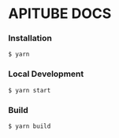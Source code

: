 # APITUBE DOCS

### Installation

```
$ yarn
```

### Local Development

```
$ yarn start
```

### Build

```
$ yarn build
```
